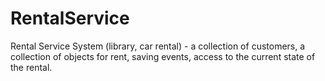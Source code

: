 # RentalService
Rental Service System (library, car rental) - a collection of customers, a collection of objects for rent, saving events, access to the current state of the rental.
